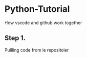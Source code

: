 # Python-Tutorial
How vscode and github work together

## Step 1. 
Pullling code from le repositoier